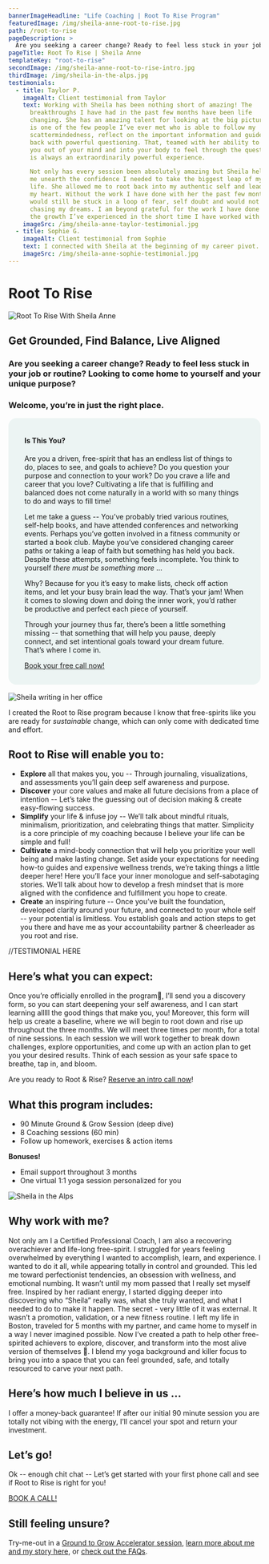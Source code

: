 ```yaml
---
bannerImageHeadline: "Life Coaching | Root To Rise Program"
featuredImage: /img/sheila-anne-root-to-rise.jpg
path: /root-to-rise
pageDescription: >
  Are you seeking a career change? Ready to feel less stuck in your job or routine? Looking to come home to yourself and your unique purpose? Welcome, you’re in just the right place.
pageTitle: Root To Rise | Sheila Anne
templateKey: "root-to-rise"
secondImage: /img/sheila-anne-root-to-rise-intro.jpg
thirdImage: /img/sheila-in-the-alps.jpg
testimonials:
  - title: Taylor P.
    imageAlt: Client testimonial from Taylor
    text: Working with Sheila has been nothing short of amazing! The
      breakthroughs I have had in the past few months have been life
      changing. She has an amazing talent for looking at the big picture and
      is one of the few people I’ve ever met who is able to follow my
      scattermindedness, reflect on the important information and guide me
      back with powerful questioning. That, teamed with her ability to take
      you out of your mind and into your body to feel through the question
      is always an extraordinarily powerful experience.

      Not only has every session been absolutely amazing but Sheila helped
      me unearth the confidence I needed to take the biggest leap of my
      life. She allowed me to root back into my authentic self and lead with
      my heart. Without the work I have done with her the past few months I
      would still be stuck in a loop of fear, self doubt and would not be
      chasing my dreams. I am beyond grateful for the work I have done and
      the growth I’ve experienced in the short time I have worked with her.
    imageSrc: /img/sheila-anne-taylor-testimonial.jpg
  - title: Sophie G.
    imageAlt: Client testimonial from Sophie
    text: I connected with Sheila at the beginning of my career pivot. I had been consulting for the past two years and was ready to make a change, but I wasn't sure how to move forward. Sheila guided me through a four-week meditation on what my next move might look like, including identifying core values and exploring how I could move forward deliberately and with confidence. I left our work together with a clearer picture of the kind of organization I'd like to contribute to, work-wise, and a more grounded sense of self and purpose.
    imageSrc: /img/sheila-anne-sophie-testimonial.jpg
---
```


# Root To Rise

![Root To Rise With Sheila Anne](/img/sheila-anne-root-to-rise.jpg)

## Get Grounded, Find Balance, Live Aligned

### Are you seeking a career change? Ready to feel less stuck in your job or routine? Looking to come home to yourself and your unique purpose?

### Welcome, you’re in just the right place.

<div style="background-color: #ecf4f3; padding: 1rem 2rem; border-radius: 1rem; margin-bottom: 1rem;">

#### Is This You?

Are you a driven, free-spirit that has an endless list of things to do, places to see, and goals to achieve? Do you question your purpose and connection to your work? Do you crave a life and career that you love? Cultivating a life that is fulfilling and balanced does not come naturally in a world with so many things to do and ways to fill time!

Let me take a guess -- You’ve probably tried various routines, self-help books, and have attended conferences and networking events. Perhaps you’ve gotten involved in a fitness community or started a book club. Maybe you’ve considered changing career paths or taking a leap of faith but something has held you back. Despite these attempts, something feels incomplete. You think to yourself _there must be something more_ ...

Why? Because for you it’s easy to make lists, check off action items, and let your busy brain lead the way. That’s your jam! When it comes to slowing down and doing the inner work, you’d rather be productive and perfect each piece of yourself.

Through your journey thus far, there’s been a little something missing -- that something that will help you pause, deeply connect, and set intentional goals toward your dream future. That’s where I come in.

[Book your free call now!](/book/exploration/)

</div>

<img src="/img/sheila-anne-root-to-rise-intro.jpg" alt="Sheila writing in her office" title="Root To Rise provides that missing link for you" loading="lazy">

I created the Root to Rise program because I know that free-spirits like you are ready for _sustainable_ change, which can only come with dedicated time and effort.

## Root to Rise will enable you to:

- **Explore** all that makes you, you -- Through journaling, visualizations, and assessments you’ll gain deep self awareness and purpose.
- **Discover** your core values and make all future decisions from a place of intention -- Let’s take the guessing out of decision making & create easy-flowing success.
- **Simplify** your life & infuse joy -- We’ll talk about mindful rituals, minimalism, prioritization, and celebrating things that matter. Simplicity is a core principle of my coaching because I believe your life can be simple and full!
- **Cultivate** a mind-body connection that will help you prioritize your well being and make lasting change. Set aside your expectations for needing how-to guides and expensive wellness trends, we’re taking things a little deeper here! Here you’ll face your inner monologue and self-sabotaging stories. We’ll talk about how to develop a fresh mindset that is more aligned with the confidence and fulfillment you hope to create.
- **Create** an inspiring future -- Once you’ve built the foundation, developed clarity around your future, and connected to your whole self -- your potential is limitless. You establish goals and action steps to get you there and have me as your accountability partner & cheerleader as you root and rise.

//TESTIMONIAL HERE

## Here’s what you can expect:

Once you’re officially enrolled in the program🍾, I’ll send you a discovery form, so you can start deepening your self awareness, and I can start learning alllll the good things that make you, you! Moreover, this form will help us create a baseline, where we will begin to root down and rise up throughout the three months. We will meet three times per month, for a total of nine sessions. In each session we will work together to break down challenges, explore opportunities, and come up with an action plan to get you your desired results. Think of each session as your safe space to breathe, tap in, and bloom.

Are you ready to Root & Rise? [Reserve an intro call now](/book/exploration/)!

## What this program includes:

- 90 Minute Ground & Grow Session (deep dive)
- 8 Coaching sessions (60 min)
- Follow up homework, exercises & action items

**Bonuses!**

- Email support throughout 3 months
- One virtual 1:1 yoga session personalized for you

![Sheila in the Alps](/img/sheila-in-the-alps.jpg)

## Why work with me?

Not only am I a Certified Professional Coach, I am also a recovering overachiever and life-long free-spirit. I struggled for years feeling overwhelmed by everything I wanted to accomplish, learn, and experience. I wanted to do it all, while appearing totally in control and grounded. This led me toward perfectionist tendencies, an obsession with wellness, and emotional numbing. It wasn’t until my mom passed that I really set myself free. Inspired by her radiant energy, I started digging deeper into discovering who “Sheila” really was, what she truly wanted, and what I needed to do to make it happen. The secret - very little of it was external. It wasn’t a promotion, validation, or a new fitness routine. I left my life in Boston, traveled for 5 months with my partner, and came home to myself in a way I never imagined possible. Now I’ve created a path to help other free-spirited achievers to explore, discover, and transform into the most alive version of themselves 💙. I blend my yoga background and killer focus to bring you into a space that you can feel grounded, safe, and totally resourced to carve your next path.

## Here’s how much I believe in us …

I offer a money-back guarantee! If after our initial 90 minute session you are totally not vibing with the energy, I’ll cancel your spot and return your investment.

## Let’s go!

Ok -- enough chit chat -- Let’s get started with your first phone call and see if Root to Rise is right for you!

[BOOK A CALL!](/book/exploration/)

## Still feeling unsure?

Try-me-out in a [Ground to Grow Accelerator session](/ground-to-grow/), [learn more about me and my story here](/about/), or [check out the FAQs](/working-together#faq).
